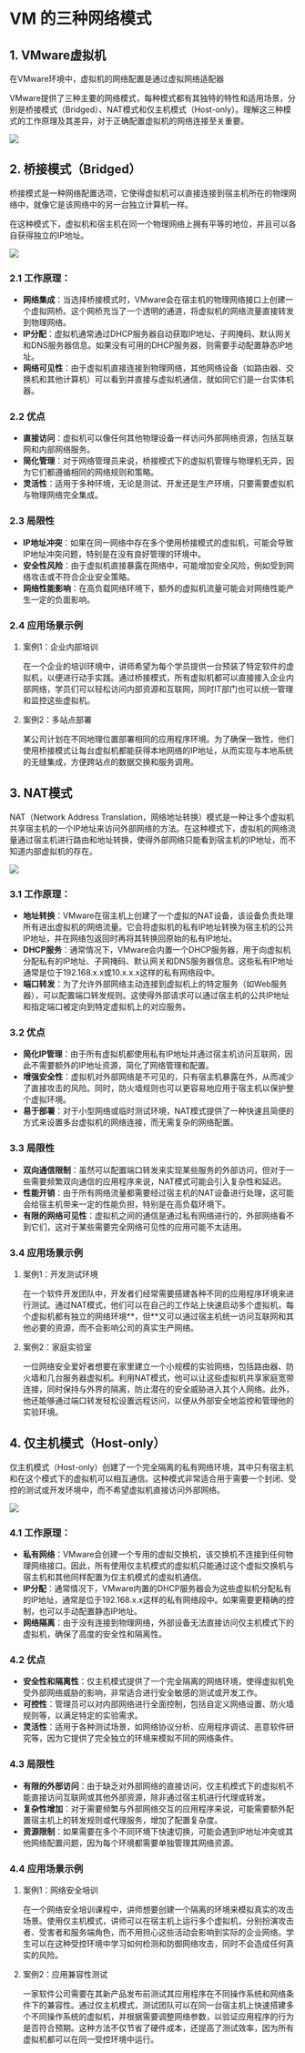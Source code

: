 
# VM 的三种网络模式
## 1. VMware虚拟机

在VMware环境中，虚拟机的网络配置是通过虚拟网络适配器

VMware提供了三种主要的网络模式，每种模式都有其独特的特性和适用场景，分别是桥接模式（Bridged）、NAT模式和仅主机模式（Host-only）。理解这三种模式的工作原理及其差异，对于正确配置虚拟机的网络连接至关重要。

![](/simulate/vmware/tool/028.png)

## 2. 桥接模式（Bridged）

桥接模式是一种网络配置选项，它使得虚拟机可以直接连接到宿主机所在的物理网络中，就像它是该网络中的另一台独立计算机一样。

在这种模式下，虚拟机和宿主机在同一个物理网络上拥有平等的地位，并且可以各自获得独立的IP地址。

![](/simulate/vmware/tool/029.png)
  

### 2.1 工作原理：

*   **网络集成**：当选择桥接模式时，VMware会在宿主机的物理网络接口上创建一个虚拟网桥。这个网桥充当了一个透明的通道，将虚拟机的网络流量直接转发到物理网络。
*   **IP分配**：虚拟机通常通过DHCP服务器自动获取IP地址、子网掩码、默认网关和DNS服务器信息。如果没有可用的DHCP服务器，则需要手动配置静态IP地址。
*   **网络可见性**：由于虚拟机直接连接到物理网络，其他网络设备（如路由器、交换机和其他计算机）可以看到并直接与虚拟机通信，就如同它们是一台实体机器。
### 2.2 优点

*   **直接访问**：虚拟机可以像任何其他物理设备一样访问外部网络资源，包括互联网和内部网络服务。
*   **简化管理**：对于网络管理员来说，桥接模式下的虚拟机管理与物理机无异，因为它们都遵循相同的网络规则和策略。
*   **灵活性**：适用于多种环境，无论是测试、开发还是生产环境，只要需要虚拟机与物理网络完全集成。
    

### 2.3 局限性
*   **IP地址冲突**：如果在同一网络中存在多个使用桥接模式的虚拟机，可能会导致IP地址冲突问题，特别是在没有良好管理的环境中。
*   **安全性风险**：由于虚拟机直接暴露在网络中，可能增加安全风险，例如受到网络攻击或不符合企业安全策略。
*   **网络性能影响**：在高负载网络环境下，额外的虚拟机流量可能会对网络性能产生一定的负面影响。
    
### 2.4 应用场景示例

1. 案例1：企业内部培训

    在一个企业的培训环境中，讲师希望为每个学员提供一台预装了特定软件的虚拟机，以便进行动手实践。通过桥接模式，所有虚拟机都可以直接接入企业内部网络，学员们可以轻松访问内部资源和互联网，同时IT部门也可以统一管理和监控这些虚拟机。

2. 案例2：多站点部署

    某公司计划在不同地理位置部署相同的应用程序环境。为了确保一致性，他们使用桥接模式让每台虚拟机都能获得本地网络的IP地址，从而实现与本地系统的无缝集成，方便跨站点的数据交换和服务调用。

  

## 3. NAT模式

NAT（Network Address Translation，网络地址转换）模式是一种让多个虚拟机共享宿主机的一个IP地址来访问外部网络的方法。在这种模式下，虚拟机的网络流量通过宿主机进行路由和地址转换，使得外部网络只能看到宿主机的IP地址，而不知道内部虚拟机的存在。

![](/simulate/vmware/tool/030.png)

  

### 3.1 工作原理：

*   **地址转换**：VMware在宿主机上创建了一个虚拟的NAT设备，该设备负责处理所有进出虚拟机的网络流量。它会将虚拟机的私有IP地址转换为宿主机的公共IP地址，并在网络包返回时再将其转换回原始的私有IP地址。
*   **DHCP服务**：通常情况下，VMware会内置一个DHCP服务器，用于向虚拟机分配私有的IP地址、子网掩码、默认网关和DNS服务器信息。这些私有IP地址通常是位于192.168.x.x或10.x.x.x这样的私有网络段中。
*   **端口转发**：为了允许外部网络主动连接到虚拟机上的特定服务（如Web服务器），可以配置端口转发规则。这使得外部请求可以通过宿主机的公共IP地址和指定端口被定向到特定虚拟机上的对应服务。
    
### 3.2 优点
*   **简化IP管理**：由于所有虚拟机都使用私有IP地址并通过宿主机访问互联网，因此不需要额外的IP地址资源，简化了网络管理和配置。
*   **增强安全性**：虚拟机对外部网络是不可见的，只有宿主机暴露在外，从而减少了直接攻击的风险。同时，防火墙规则也可以更容易地应用于宿主机以保护整个虚拟环境。
*   **易于部署**：对于小型网络或临时测试环境，NAT模式提供了一种快速且简便的方式来设置多台虚拟机的网络连接，而无需复杂的网络配置。


### 3.3 局限性

*   **双向通信限制**：虽然可以配置端口转发来实现某些服务的外部访问，但对于一些需要频繁双向通信的应用程序来说，NAT模式可能会引入复杂性和延迟。
*   **性能开销**：由于所有网络流量都需要经过宿主机的NAT设备进行处理，这可能会给宿主机带来一定的性能负担，特别是在高负载环境下。
*   **有限的网络可见性**：虚拟机之间的通信是通过私有网络进行的，外部网络看不到它们，这对于某些需要完全网络可见性的应用可能不太适用。

### 3.4 应用场景示例

1. 案例1：开发测试环境

    在一个软件开发团队中，开发者们经常需要搭建各种不同的应用程序环境来进行测试。通过NAT模式，他们可以在自己的工作站上快速启动多个虚拟机，每个虚拟机都有独立的网络环境**，但**又可以通过宿主机统一访问互联网和其他必要的资源，而不会影响公司的真实生产网络。

2. 案例2：家庭实验室

    一位网络安全爱好者想要在家里建立一个小规模的实验网络，包括路由器、防火墙和几台服务器虚拟机。利用NAT模式，他可以让这些虚拟机共享家庭宽带连接，同时保持与外界的隔离，防止潜在的安全威胁进入其个人网络。此外，他还能够通过端口转发轻松设置远程访问，以便从外部安全地监控和管理他的实验环境。

  

## 4. 仅主机模式（Host-only）

仅主机模式（Host-only）创建了一个完全隔离的私有网络环境，其中只有宿主机和在这个模式下的虚拟机可以相互通信。这种模式非常适合用于需要一个封闭、受控的测试或开发环境中，而不希望虚拟机直接访问外部网络。

![](/simulate/vmware/tool/031.png)

### 4.1 工作原理：

*   **私有网络**：VMware会创建一个专用的虚拟交换机，该交换机不连接到任何物理网络接口。因此，所有使用仅主机模式的虚拟机只能通过这个虚拟交换机与宿主机和其他同样配置为仅主机模式的虚拟机通信。
*   **IP分配**：通常情况下，VMware内置的DHCP服务器会为这些虚拟机分配私有的IP地址，通常是位于192.168.x.x这样的私有网络段中。如果需要更精确的控制，也可以手动配置静态IP地址。
*   **网络隔离**：由于没有连接到物理网络，外部设备无法直接访问仅主机模式下的虚拟机，确保了高度的安全性和隔离性。

### 4.2 优点

*   **安全性和隔离性**：仅主机模式提供了一个完全隔离的网络环境，使得虚拟机免受外部网络威胁的影响，非常适合进行安全敏感的测试或开发工作。
*   **可控性**：管理员可以对内部网络进行全面控制，包括自定义网络设置、防火墙规则等，以满足特定的实验需求。
*   **灵活性**：适用于各种测试场景，如网络协议分析、应用程序调试、恶意软件研究等，因为它提供了完全独立的环境来模拟不同的网络条件。

### 4.3 局限性

*   **有限的外部访问**：由于缺乏对外部网络的直接访问，仅主机模式下的虚拟机不能直接访问互联网或其他外部资源，除非通过宿主机进行代理或转发。
*   **复杂性增加**：对于需要频繁与外部网络交互的应用程序来说，可能需要额外配置宿主机上的转发规则或代理服务，增加了配置复杂度。
*   **资源限制**：如果需要在多个不同环境下快速切换，可能会遇到IP地址冲突或其他网络配置问题，因为每个环境都需要单独管理其网络资源。
    
### 4.4 应用场景示例

1. 案例1：网络安全培训

    在一个网络安全培训课程中，讲师想要创建一个隔离的环境来模拟真实的攻击场景。使用仅主机模式，讲师可以在宿主机上运行多个虚拟机，分别扮演攻击者、受害者和服务端角色，而不用担心这些活动会影响到实际的企业网络。学生可以在这种受控环境中学习如何检测和防御网络攻击，同时不会造成任何真实的风险。

2. 案例2：应用兼容性测试

    一家软件公司需要在其新产品发布前测试其应用程序在不同操作系统和网络条件下的兼容性。通过仅主机模式，测试团队可以在同一台宿主机上快速搭建多个不同操作系统的虚拟机，并根据需要调整网络参数，以验证应用程序的行为是否符合预期。这种方法不仅节省了硬件成本，还提高了测试效率，因为所有虚拟机都可以在同一受控环境中运行。
